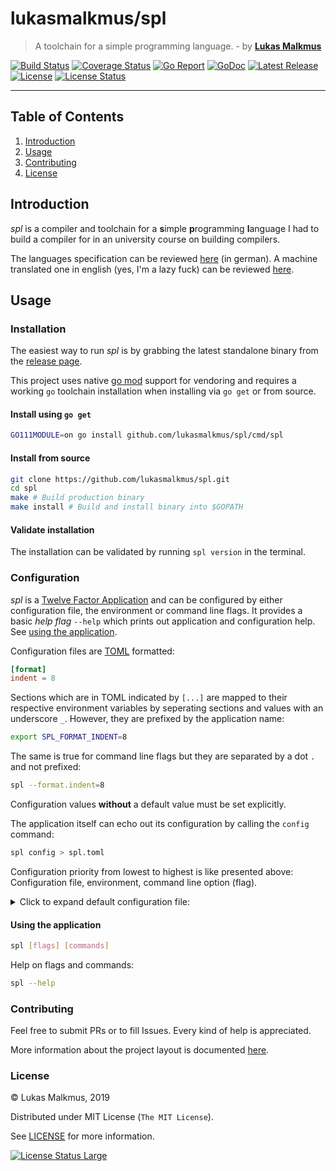 # lukasmalkmus/spl

> A toolchain for a simple programming language. - by **[Lukas Malkmus]**

[![Build Status][build_badge]][build]
[![Coverage Status][coverage_badge]][coverage]
[![Go Report][report_badge]][report]
[![GoDoc][docs_badge]][docs]
[![Latest Release][release_badge]][release]
[![License][license_badge]][license]
[![License Status][license_status_badge]][license_status]

---

## Table of Contents

1. [Introduction](#introduction)
1. [Usage](#usage)
1. [Contributing](#contributing)
1. [License](#license)

## Introduction

*spl* is a compiler and toolchain for a **s**imple **p**rogramming **l**anguage
I had to build a compiler for in an university course on building compilers.

The languages specification can be reviewed [here][spl_spec] (in german).
A machine translated one in english (yes, I'm a lazy fuck) can be reviewed
[here][docs].

## Usage

### Installation

The easiest way to run *spl* is by grabbing the latest standalone binary from
the [release page][release].

This project uses native [go mod] support for vendoring and requires a working
`go` toolchain installation when installing via `go get` or from source.

#### Install using `go get`

```bash
GO111MODULE=on go install github.com/lukasmalkmus/spl/cmd/spl
```

#### Install from source

```bash
git clone https://github.com/lukasmalkmus/spl.git
cd spl
make # Build production binary
make install # Build and install binary into $GOPATH
```

#### Validate installation

The installation can be validated by running `spl version` in the terminal.

### Configuration

*spl* is a [Twelve Factor Application] and can be configured by either
configuration file, the environment or command line flags. It provides a basic
*help flag* `--help` which prints out application and configuration help. See
[using the application](#using-the-application).

Configuration files are [TOML] formatted:

```toml
[format]
indent = 8
```

Sections which are in TOML indicated by `[...]` are mapped to their respective
environment variables by seperating sections and values with an underscore `_`.
However, they are prefixed by the application name:

```bash
export SPL_FORMAT_INDENT=8
```

The same is true for command line flags but they are separated by a dot `.` and
not prefixed:

```bash
spl --format.indent=8
```

Configuration values **without** a default value must be set explicitly.

The application itself can echo out its configuration by calling the `config`
command:

```bash
spl config > spl.toml
```

Configuration priority from lowest to highest is like presented above:
Configuration file, environment, command line option (flag).

<details>
<summary>Click to expand default configuration file:</summary>

```toml
# SPL COMPILER TOOLCHAIN CONFIGURATION

# Source code formatter configuration.
[format]
# Indentation width used.
indent = 4

```

</details>

#### Using the application

```bash
spl [flags] [commands]
```

Help on flags and commands:

```bash
spl --help
```

### Contributing

Feel free to submit PRs or to fill Issues. Every kind of help is appreciated.

More information about the project layout is documented
[here](.github/project_layout.md).

### License

© Lukas Malkmus, 2019

Distributed under MIT License (`The MIT License`).

See [LICENSE](LICENSE) for more information.

[![License Status Large][license_status_large_badge]][license_status_large]

<!-- Links -->
[Lukas Malkmus]: https://github.com/lukasmalkmus
[spl_spec]: https://homepages.thm.de/~hg52/lv/compiler/praktikum/SPL-1.2.html
[go mod]: https://golang.org/cmd/go/#hdr-Module_maintenance
[Twelve Factor Application]: https://12factor.net
[TOML]: https://github.com/toml-lang/toml

<!-- Badges -->
[build]: https://travis-ci.com/lukasmalkmus/spl
[build_badge]: https://img.shields.io/travis/com/lukasmalkmus/spl.svg?style=flat-square
[coverage]: https://codecov.io/gh/lukasmalkmus/spl
[coverage_badge]: https://img.shields.io/codecov/c/github/lukasmalkmus/spl.svg?style=flat-square
[report]: https://goreportcard.com/report/github.com/lukasmalkmus/spl
[report_badge]: https://goreportcard.com/badge/github.com/lukasmalkmus/spl?style=flat-square
[docs]: https://godoc.org/github.com/lukasmalkmus/spl
[docs_badge]: https://img.shields.io/badge/godoc-reference-blue.svg?style=flat-square
[release]: https://github.com/lukasmalkmus/spl/releases
[release_badge]: https://img.shields.io/github/release/lukasmalkmus/spl.svg?style=flat-square
[license]: https://opensource.org/licenses/MIT
[license_badge]: https://img.shields.io/github/license/lukasmalkmus/spl.svg?color=blue&style=flat-square
[license_status]: https://app.fossa.com/projects/git%2Bgithub.com%2Flukasmalkmus%2Fspl?ref=badge_shield
[license_status_badge]: https://app.fossa.com/api/projects/git%2Bgithub.com%2Flukasmalkmus%2Fspl.svg
[license_status_large]: https://app.fossa.com/projects/git%2Bgithub.com%2Flukasmalkmus%2Fspl?ref=badge_large
[license_status_large_badge]: https://app.fossa.com/api/projects/git%2Bgithub.com%2Flukasmalkmus%2Fspl.svg?type=large
